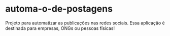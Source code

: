 # automa-o-de-postagens
Projeto para automatizar as publicações nas redes sociais. Essa aplicação é destinada para empresas, ONGs ou pessoas físicas!
